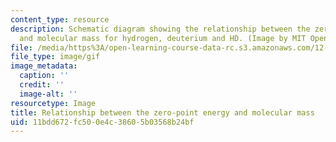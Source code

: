 ```yaml
---
content_type: resource
description: Schematic diagram showing the relationship between the zero-point energy
  and molecular mass for hydrogen, deuterium and HD. (Image by MIT OpenCourseWare.)
file: /media/https%3A/open-learning-course-data-rc.s3.amazonaws.com/12-740-paleoceanography-spring-2008/11bdd672fc500e4c38605b03568b24bf_740CHPn.gif
file_type: image/gif
image_metadata:
  caption: ''
  credit: ''
  image-alt: ''
resourcetype: Image
title: Relationship between the zero-point energy and molecular mass
uid: 11bdd672-fc50-0e4c-3860-5b03568b24bf
---
```

